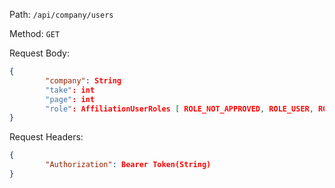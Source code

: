 Path: `/api/company/users`

Method: `GET`

Request Body:

```json
{
		"company": String
		"take": int
		"page": int
		"role": AffiliationUserRoles [ ROLE_NOT_APPROVED, ROLE_USER, ROLE_ADMIN, ROLE_ROOT ]
}
```

Request Headers:

```json
{
		"Authorization": Bearer Token(String)
}
```
